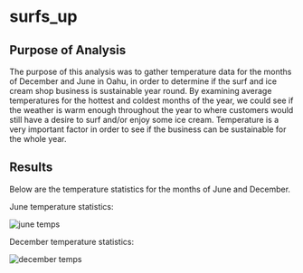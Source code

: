 # surfs_up

## Purpose of Analysis
The purpose of this analysis was to gather temperature data for the months of December and June in Oahu, in order to determine if the surf and ice cream shop business is sustainable year round. By examining average temperatures for the hottest and coldest months of the year, we could see if the weather is warm enough throughout the year to where customers would still have a desire to surf and/or enjoy some ice cream. Temperature is a very important factor in order to see if the business can be sustainable for the whole year. 


## Results
Below are the temperature statistics for the months of June and December.

June temperature statistics:

![june temps](https://user-images.githubusercontent.com/75760493/112801289-54c89f80-9036-11eb-81d6-ea59ab7b6865.PNG)


December temperature statistics:

![december temps](https://user-images.githubusercontent.com/75760493/112801276-4da19180-9036-11eb-9c17-f6bbc9b36108.PNG)
